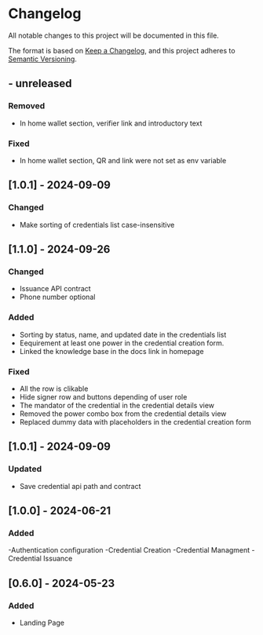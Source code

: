 # Changelog
All notable changes to this project will be documented in this file.

The format is based on [Keep a Changelog](https://keepachangelog.com/en/1.0.0/),
and this project adheres to [Semantic Versioning](https://semver.org/spec/v2.0.0.html).

## - unreleased

### Removed
- In home wallet section, verifier link and introductory text

### Fixed
- In home wallet section, QR and link were not set as env variable


## [1.0.1] - 2024-09-09

### Changed
- Make sorting of credentials list case-insensitive

## [1.1.0] - 2024-09-26
### Changed
- Issuance API contract
- Phone number optional
### Added
- Sorting by status, name, and updated date in the credentials list
- Eequirement at least one power in the credential creation form.
- Linked the knowledge base in the docs link in homepage
### Fixed
- All the row is clikable
- Hide signer row and buttons depending of user role
- The mandator of the credential in the credential details view
- Removed the power combo box from the credential details view
- Replaced dummy data with placeholders in the credential creation form

## [1.0.1] - 2024-09-09

### Updated
- Save credential api path and contract


## [1.0.0] - 2024-06-21
### Added
-Authentication configuration
-Credential Creation
-Credential Managment
-Credential Issuance

## [0.6.0] - 2024-05-23
### Added
- Landing Page
